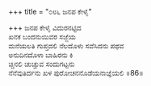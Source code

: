 +++
title = "೦೮೬ ಜನಪ ಕೇಳೈ"

+++
ಜನಪ ಕೇಳೈ ವಿದುರನಟ್ಟಿದ  
ಖನಕ ಬಂದನುಯಿವರ ಸಜ್ಜೆಯ  
ಮನೆಯಲತಿ ಗುಪ್ತದಲಿ ನೆಲದೊಳು ಸವೆಸಿದನು ಪಥವ  
ಅನುದಿನದೊಳಾ ಬಾಹಿರನು ಕಿ  
ಚ್ಚಿನಲಿ ಚುಚ್ಚುವ ಸಂದುಗಟ್ಟನು    
ನೆನೆವುತಿರ್ದನು ಖಳ ಪುರೋಚನನೊಡೆಯನಾಜ್ಞೆಯಲಿ     ॥86॥